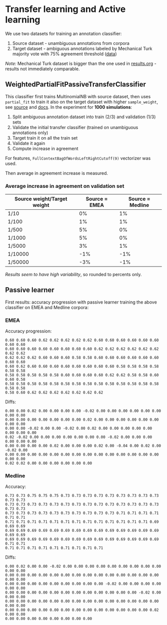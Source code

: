# Transfer learning and Active learning

We use two datasets for training an annotation classifier:

1. Source dataset - unambiguous annotations from corpora
2. Target dataset - ambiguous annotations labeled by Mechanical Turk majority vote with 75% agreement threshold ([data](https://kitt.cl.uzh.ch/kitt/mantracrowd/disambig/vote_results.csv?AgreementThr=0.75))

*Note:* Mechanical Turk dataset is bigger than the one used in [results.org](results.org) - results not immediately comparable.

## WeightedPartialFitPassiveTransferClassifier

This classifier first trains MultinomialNB with source dataset, then uses `partial_fit` to train it also on the target dataset with higher `sample_weight`, see [source](transfer.py) and [docs](http://scikit-learn.org/stable/modules/generated/sklearn.naive_bayes.MultinomialNB.html#sklearn.naive_bayes.MultinomialNB.partial_fit). In the experiment for **1000 simulations**:

1. Split ambiguous annotation dataset into train (2/3) and validation (1/3) sets
1. Validate the initial transfer classifier (trained on unambiguous annotations only)
1. Target train it on all the train set 
1. Validate it again
1. Compute increase in agreement

For features, `FullContextBagOfWordsLeftRightCutoff(9)` vectorizer was used.

Then average in agreement increase is measured. 

### Average increase in agreement on validation set

|Source weight/Target weight|Source = EMEA|Source = Medline|
| --- | --- | --- |
|1/10|0%|1%|
|1/100|1%|1%|
|1/500|5%|0%|
|1/1000|5%|0%|
|1/5000|3%|1%|
|1/10000|-1%|-1%|
|1/50000|-3%|-1%|

*Results seem to have high variability*, so rounded to percents only.

## Passive learner

First results: accuracy progression with passive learner training the above classifier on EMEA and Medline corpora:

### EMEA

Accuracy progression:

    0.60 0.60 0.60 0.62 0.62 0.62 0.62 0.62 0.60 0.60 0.60 0.60 0.60 0.60 0.60 0.60
    0.60 0.60 0.60 0.60 0.60 0.60 0.60 0.60 0.62 0.62 0.62 0.62 0.62 0.62 0.62 0.62
    0.62 0.62 0.62 0.60 0.60 0.60 0.58 0.58 0.60 0.60 0.60 0.60 0.60 0.60 0.60 0.60
    0.60 0.62 0.60 0.60 0.60 0.60 0.60 0.60 0.60 0.60 0.58 0.58 0.58 0.58 0.58 0.58
    0.58 0.58 0.58 0.58 0.58 0.60 0.60 0.60 0.60 0.62 0.62 0.58 0.58 0.60 0.60 0.58
    0.58 0.58 0.58 0.58 0.58 0.58 0.58 0.58 0.58 0.58 0.58 0.58 0.58 0.58 0.58 0.58
    0.58 0.60 0.62 0.62 0.62 0.62 0.62 0.62 0.62 

Diffs:

    0.00 0.00 0.02 0.00 0.00 0.00 0.00 -0.02 0.00 0.00 0.00 0.00 0.00 0.00 0.00 0.00
    0.00 0.00 0.00 0.00 0.00 0.00 0.00 0.02 0.00 0.00 0.00 0.00 0.00 0.00 0.00 0.00
    0.00 0.00 -0.02 0.00 0.00 -0.02 0.00 0.02 0.00 0.00 0.00 0.00 0.00 0.00 0.00 0.00
    0.02 -0.02 0.00 0.00 0.00 0.00 0.00 0.00 0.00 -0.02 0.00 0.00 0.00 0.00 0.00 0.00
    0.00 0.00 0.00 0.00 0.02 0.00 0.00 0.00 0.02 0.00 -0.04 0.00 0.02 0.00 -0.02 0.00
    0.00 0.00 0.00 0.00 0.00 0.00 0.00 0.00 0.00 0.00 0.00 0.00 0.00 0.00 0.00 0.00
    0.02 0.02 0.00 0.00 0.00 0.00 0.00 0.00 

### Medline

Accuracy:

    0.73 0.73 0.75 0.75 0.75 0.73 0.73 0.73 0.73 0.73 0.73 0.73 0.73 0.73 0.73 0.73
    0.73 0.73 0.73 0.73 0.73 0.73 0.73 0.73 0.73 0.73 0.73 0.73 0.73 0.73 0.73 0.73
    0.73 0.73 0.73 0.73 0.73 0.73 0.73 0.73 0.73 0.73 0.71 0.71 0.71 0.71 0.71 0.71
    0.71 0.71 0.71 0.71 0.71 0.71 0.71 0.71 0.71 0.71 0.71 0.71 0.71 0.69 0.69 0.69
    0.69 0.69 0.69 0.69 0.69 0.69 0.69 0.69 0.69 0.69 0.69 0.69 0.69 0.69 0.69 0.69
    0.69 0.69 0.69 0.69 0.69 0.69 0.69 0.69 0.69 0.69 0.69 0.69 0.69 0.69 0.71 0.71
    0.71 0.71 0.71 0.71 0.71 0.71 0.71 0.71 0.71 

Diffs:

    0.00 0.02 0.00 0.00 -0.02 0.00 0.00 0.00 0.00 0.00 0.00 0.00 0.00 0.00 0.00 0.00
    0.00 0.00 0.00 0.00 0.00 0.00 0.00 0.00 0.00 0.00 0.00 0.00 0.00 0.00 0.00 0.00 
    0.00 0.00 0.00 0.00 0.00 0.00 0.00 0.00 0.00 -0.02 0.00 0.00 0.00 0.00 0.00 0.00
    0.00 0.00 0.00 0.00 0.00 0.00 0.00 0.00 0.00 0.00 0.00 0.00 -0.02 0.00 0.00 0.00
    0.00 0.00 0.00 0.00 0.00 0.00 0.00 0.00 0.00 0.00 0.00 0.00 0.00 0.00 0.00 0.00
    0.00 0.00 0.00 0.00 0.00 0.00 0.00 0.00 0.00 0.00 0.00 0.00 0.00 0.02 0.00 0.00
    0.00 0.00 0.00 0.00 0.00 0.00 0.00 0.00 
